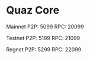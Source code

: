 Quaz Core
===============================
Mainnet
P2P: 5099
RPC: 20099

Testnet
P2P: 5199
RPC: 21099

Regnet
P2P: 5299
RPC: 22099

